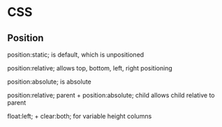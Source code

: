 # CSS

## Position

position:static; is default, which is unpositioned

position:relative; allows top, bottom, left, right positioning

position:absolute; is absolute

position:relative; parent + position:absolute; child allows child relative to parent

float:left; + clear:both; for variable height columns
